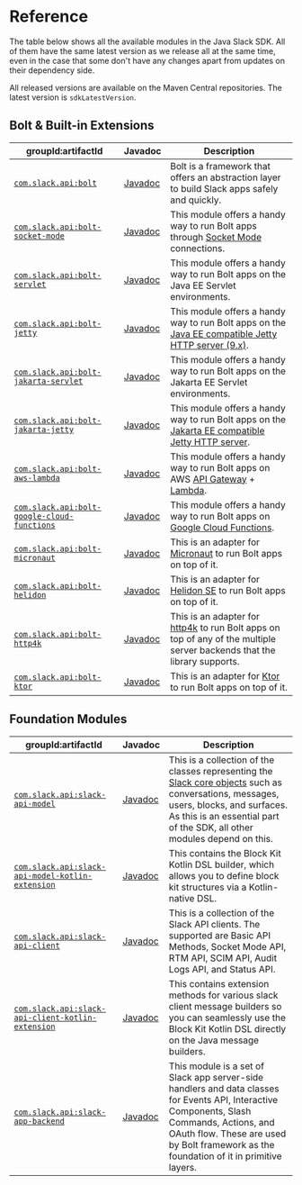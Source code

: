 # Reference

The table below shows all the available modules in the Java Slack SDK. All of them have the same latest version as we release all at the same time, even in the case that some don't have any changes apart from updates on their dependency side.

All released versions are available on the Maven Central repositories. The latest version is `sdkLatestVersion`.

## Bolt & Built-in Extensions

|groupId:artifactId| Javadoc | Description |
|------------------|---------|-------------|
|[`com.slack.api:bolt`](https://search.maven.org/search?q=g:com.slack.api%20AND%20a:bolt) | [Javadoc](https://oss.sonatype.org/service/local/repositories/releases/archive/com/slack/api/bolt/sdkLatestVersion/bolt-sdkLatestVersion-javadoc.jar/!/index.html#package)| Bolt is a framework that offers an abstraction layer to build Slack apps safely and quickly.    |
|[`com.slack.api:bolt-socket-mode`](https://search.maven.org/search?q=g:com.slack.api%20AND%20a:bolt-socket-mode) | [Javadoc](https://oss.sonatype.org/service/local/repositories/releases/archive/com/slack/api/bolt-socket-mode/sdkLatestVersion/bolt-socket-mode-sdkLatestVersion-javadoc.jar/!/index.html#package)| This module offers a handy way to run Bolt apps through [Socket Mode](https://api.slack.com/) connections.                                            |
|[`com.slack.api:bolt-servlet`](https://search.maven.org/search?q=g:com.slack.api%20AND%20a:bolt-servlet) | [Javadoc](https://oss.sonatype.org/service/local/repositories/releases/archive/com/slack/api/bolt-servlet/sdkLatestVersion/bolt-servlet-sdkLatestVersion-javadoc.jar/!/index.html)| This module offers a handy way to run Bolt apps on the Java EE Servlet environments.                                                                  |
|[`com.slack.api:bolt-jetty`](https://search.maven.org/search?q=g:com.slack.api%20AND%20a:bolt-jetty) | [Javadoc](https://oss.sonatype.org/service/local/repositories/releases/archive/com/slack/api/bolt-jetty/sdkLatestVersion/bolt-jetty-sdkLatestVersion-javadoc.jar/!/index.html)| This module offers a handy way to run Bolt apps on the [Java EE compatible Jetty HTTP server (9.x)](https://www.eclipse.org/jetty/).                  |
|[`com.slack.api:bolt-jakarta-servlet`](https://search.maven.org/search?q=g:com.slack.api%20AND%20a:bolt-jakarta-servlet) | [Javadoc](https://oss.sonatype.org/service/local/repositories/releases/archive/com/slack/api/bolt-jakarta-servlet/sdkLatestVersion/bolt-jakarta-servlet-sdkLatestVersion-javadoc.jar/!/index.html)| This module offers a handy way to run Bolt apps on the Jakarta EE Servlet environments.                                                               |
|[`com.slack.api:bolt-jakarta-jetty`](https://search.maven.org/search?q=g:com.slack.api%20AND%20a:bolt-jakarta-jetty)| [Javadoc](https://oss.sonatype.org/service/local/repositories/releases/archive/com/slack/api/bolt-jakarta-jetty/sdkLatestVersion/bolt-jakarta-jetty-sdkLatestVersion-javadoc.jar/!/index.html)| This module offers a handy way to run Bolt apps on the [Jakarta EE compatible Jetty HTTP server](https://www.eclipse.org/jetty/).                     |
|[`com.slack.api:bolt-aws-lambda`](https://search.maven.org/search?q=g:com.slack.api%20AND%20a:bolt-aws-lambda) | [Javadoc](https://oss.sonatype.org/service/local/repositories/releases/archive/com/slack/api/bolt-aws-lambda/sdkLatestVersion/bolt-aws-lambda-sdkLatestVersion-javadoc.jar/!/index.html)| This module offers a handy way to run Bolt apps on AWS [API Gateway](https://aws.amazon.com/api-gateway/) + [Lambda](https://aws.amazon.com/lambda/). |
|[`com.slack.api:bolt-google-cloud-functions`](https://search.maven.org/search?q=g:com.slack.api%20AND%20a:bolt-google-cloud-functions)| [Javadoc](https://oss.sonatype.org/service/local/repositories/releases/archive/com/slack/api/bolt-google-cloud-functions/sdkLatestVersion/bolt-google-cloud-functions-sdkLatestVersion-javadoc.jar/!/index.html)| This module offers a handy way to run Bolt apps on [Google Cloud Functions](https://cloud.google.com/functions).     |
|[`com.slack.api:bolt-micronaut`](https://search.maven.org/search?q=g:com.slack.api%20AND%20a:bolt-micronaut)| [Javadoc](https://oss.sonatype.org/service/local/repositories/releases/archive/com/slack/api/bolt-micronaut/sdkLatestVersion/bolt-micronaut-sdkLatestVersion-javadoc.jar/!/index.html)| This is an adapter for [Micronaut](https://micronaut.io/) to run Bolt apps on top of it.                                                              |
|[`com.slack.api:bolt-helidon`](https://search.maven.org/search?q=g:com.slack.api%20AND%20a:bolt-helidon) | [Javadoc](https://oss.sonatype.org/service/local/repositories/releases/archive/com/slack/api/bolt-helidon/sdkLatestVersion/bolt-helidon-sdkLatestVersion-javadoc.jar/!/index.html)| This is an adapter for [Helidon SE](https://helidon.io/docs/latest/) to run Bolt apps on top of it.                                                   |
|[`com.slack.api:bolt-http4k`](https://search.maven.org/search?q=g:com.slack.api%20AND%20a:bolt-http4k) | [Javadoc](https://oss.sonatype.org/service/local/repositories/releases/archive/com/slack/api/bolt-http4k/sdkLatestVersion/bolt-http4k-sdkLatestVersion-javadoc.jar/!/index.html)| This is an adapter for [http4k](https://http4k.org/) to run Bolt apps on top of any of the multiple server backends that the library supports.        |
|[`com.slack.api:bolt-ktor`](https://search.maven.org/search?q=g:com.slack.api%20AND%20a:bolt-ktor) | [Javadoc](https://oss.sonatype.org/service/local/repositories/releases/archive/com/slack/api/bolt-ktor/sdkLatestVersion/bolt-ktor-sdkLatestVersion-javadoc.jar/!/index.html)| This is an adapter for [Ktor](https://ktor.io/) to run Bolt apps on top of it.                                                                        |

## Foundation Modules

|groupId:artifactId |Javadoc| Description|
|---|---|---|
|[`com.slack.api:slack-api-model`](https://search.maven.org/search?q=g:com.slack.api%20AND%20a:slack-api-model) | [Javadoc](https://oss.sonatype.org/service/local/repositories/releases/archive/com/slack/api/slack-api-model/sdkLatestVersion/slack-api-model-sdkLatestVersion-javadoc.jar/!/index.html)|This is a collection of the classes representing the [Slack core objects](https://api.slack.com/types) such as conversations, messages, users, blocks, and surfaces. As this is an essential part of the SDK, all other modules depend on this.|
|[`com.slack.api:slack-api-model-kotlin-extension`](https://search.maven.org/search?q=g:com.slack.api%20AND%20a:slack-api-model-kotlin-extension) | [Javadoc](https://oss.sonatype.org/service/local/repositories/releases/archive/com/slack/api/slack-api-model-kotlin-extension/sdkLatestVersion/slack-api-model-kotlin-extension-sdkLatestVersion-javadoc.jar/!/index.html)|This contains the Block Kit Kotlin DSL builder, which allows you to define block kit structures via a Kotlin-native DSL.|
|[`com.slack.api:slack-api-client`](https://search.maven.org/search?q=g:com.slack.api%20AND%20a:slack-api-client) | [Javadoc](https://oss.sonatype.org/service/local/repositories/releases/archive/com/slack/api/slack-api-client/sdkLatestVersion/slack-api-client-sdkLatestVersion-javadoc.jar/!/index.html)|This is a collection of the Slack API clients. The supported are Basic API Methods, Socket Mode API, RTM API, SCIM API, Audit Logs API, and Status API.|
|[`com.slack.api:slack-api-client-kotlin-extension`](https://search.maven.org/search?q=g:com.slack.api%20AND%20a:slack-api-client-kotlin-extension) | [Javadoc](https://oss.sonatype.org/service/local/repositories/releases/archive/com/slack/api/slack-api-client-kotlin-extension/sdkLatestVersion/slack-api-client-kotlin-extension-sdkLatestVersion-javadoc.jar/!/index.html)|This contains extension methods for various slack client message builders so you can seamlessly use the Block Kit Kotlin DSL directly on the Java message builders.|
|[`com.slack.api:slack-app-backend`](https://search.maven.org/search?q=g:com.slack.api%20AND%20a:slack-app-backend) | [Javadoc](https://oss.sonatype.org/service/local/repositories/releases/archive/com/slack/api/slack-app-backend/sdkLatestVersion/slack-app-backend-sdkLatestVersion-javadoc.jar/!/index.html)|This module is a set of Slack app server-side handlers and data classes for Events API, Interactive Components, Slash Commands, Actions, and OAuth flow. These are used by Bolt framework as the foundation of it in primitive layers.|